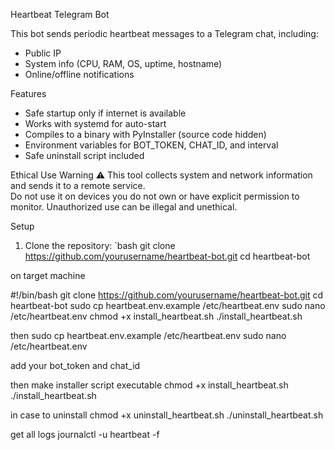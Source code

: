 Heartbeat Telegram Bot

This bot sends periodic heartbeat messages to a Telegram chat, including:
- Public IP
- System info (CPU, RAM, OS, uptime, hostname)
- Online/offline notifications

Features
- Safe startup only if internet is available
- Works with systemd for auto-start
- Compiles to a binary with PyInstaller (source code hidden)
- Environment variables for BOT_TOKEN, CHAT_ID, and interval
- Safe uninstall script included

Ethical Use Warning ⚠️
This tool collects system and network information and sends it to a remote service.  
Do not use it on devices you do not own or have explicit permission to monitor.
Unauthorized use can be illegal and unethical.

Setup
1. Clone the repository:
`bash
git clone https://github.com/yourusername/heartbeat-bot.git
cd heartbeat-bot

on target machine 

#!/bin/bash
git clone https://github.com/yourusername/heartbeat-bot.git
cd heartbeat-bot
sudo cp heartbeat.env.example /etc/heartbeat.env
sudo nano /etc/heartbeat.env
chmod +x install_heartbeat.sh
./install_heartbeat.sh

then 
sudo cp heartbeat.env.example /etc/heartbeat.env
sudo nano /etc/heartbeat.env

add your 
bot_token
and 
chat_id

then make installer script executable 
chmod +x install_heartbeat.sh
./install_heartbeat.sh

in case to uninstall 
chmod +x uninstall_heartbeat.sh
./uninstall_heartbeat.sh


get all logs
journalctl -u heartbeat -f




